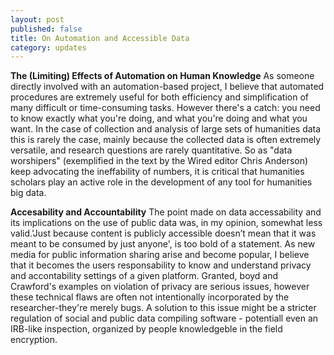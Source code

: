 ```yaml
---
layout: post
published: false
title: On Automation and Accessible Data
category: updates
---
```


**The (Limiting) Effects of Automation on Human Knowledge**
As someone directly involved with an automation-based project, I believe that automated procedures are extremely useful for  both efficiency and simplification of many difficult or time-consuming tasks. However there's a catch: you need to know exactly what you're doing, and what you're doing and what you want. In the case of collection and analysis of large sets of humanities data this is rarely the case, mainly because the collected data is often extremely versatile, and research questions are rarely quantitative. So as "data worshipers" (exemplified in the text by the Wired editor Chris Anderson) keep advocating the ineffability of numbers, it is critical that humanities scholars play an active role in the development of any tool for humanities big data.


**Accesability and Accountability**
The point made on data accessability and its implications on the use of public data was, in my opinion, somewhat less valid.'Just because content is publicly accessible doesn’t mean that it was meant to be consumed by just anyone', is too bold of a statement. As new media for public information sharing arise and become popular, I believe that it becomes the users responsability to know and understand privacy and accontability settings of a given platform. Granted, boyd and Crawford's examples on violation of privacy are serious issues, however these technical flaws are often not intentionally incorporated by the researcher-they're merely bugs. A solution to this issue might be a stricter regulation of social and public data compiling software - potentiall even an IRB-like inspection, organized by people knowledgeble in the field encryption.